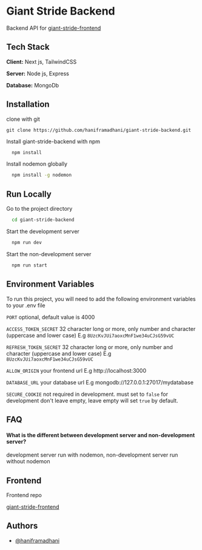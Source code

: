 
# Giant Stride Backend

Backend API for [giant-stride-frontend](https://github.com/haniframadhani/giant-stride-frontend)


## Tech Stack

**Client:** Next js,  TailwindCSS

**Server:** Node js, Express

**Database:** MongoDb

## Installation

clone with git

```git
git clone https://github.com/haniframadhani/giant-stride-backend.git
```

Install giant-stride-backend with npm

```bash
  npm install 
```

Install nodemon globally

```bash
  npm install -g nodemon
```
    
## Run Locally

Go to the project directory

```bash
  cd giant-stride-backend
```

Start the development server

```bash
  npm run dev
```

Start the non-development server

```bash
  npm run start
```


## Environment Variables

To run this project, you will need to add the following environment variables to your .env file

`PORT` optional, default value is 4000

`ACCESS_TOKEN_SECRET` 32 character long or more, only number and character (uppercase and lower case) E.g  `8UzcKvJUi7aoxcMnF1we34uCJsG59vUC`

`REFRESH_TOKEN_SECRET` 32 character long or more, only number and character (uppercase and lower case) E.g `8UzcKvJUi7aoxcMnF1we34uCJsG59vUC`

`ALLOW_ORIGIN` your frontend url E.g http://localhost:3000

`DATABASE_URL` your database url E.g mongodb://127.0.0.1:27017/mydatabase

`SECURE_COOKIE` not required in development. must set to `false` for development don't leave empty, leave empty will set `true` by default.

## FAQ

#### What is the different between development server and non-development server?

development server run with nodemon, non-development server run without nodemon


## Frontend

Frontend repo

[giant-stride-frontend](https://github.com/haniframadhani/giant-stride-frontend)


## Authors

- [@haniframadhani](https://github.com/haniframadhani)

